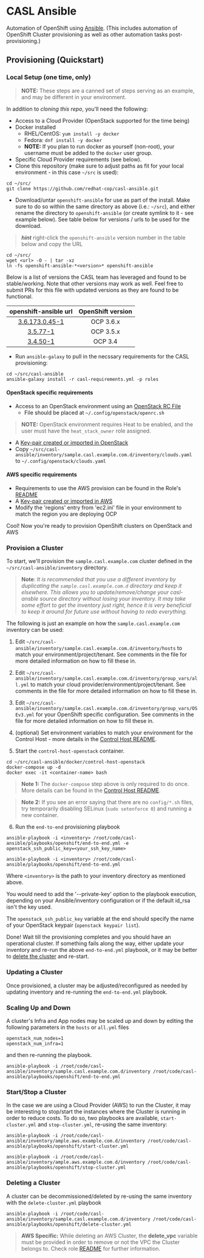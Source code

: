 #  CASL Ansible

Automation of OpenShift using [Ansible](http://www.ansible.com/).
(This includes automation of OpenShift Cluster provisioning as well as other automation tasks post-provisioning.)

## Provisioning (Quickstart)

### Local Setup (one time, only)

> **NOTE:** These steps are a canned set of steps serving as an example, and may be different in your environment.

In addition to _cloning this repo_, you'll need the following:

* Access to a Cloud Provider (OpenStack supported for the time being)
* Docker installed
  * RHEL/CentOS: `yum install -y docker`
  * Fedora: `dnf install -y docker`
  * **NOTE:** If you plan to run docker as yourself (non-root), your username must be added to the `docker` user group.
* Specific Cloud Provider requirements (see below).
* Clone this repository (make sure to adjust paths as fit for your local environment - in this case `~/src` is used):

```
cd ~/src/
git clone https://github.com/redhat-cop/casl-ansible.git
```

* Download/untar `openshift-ansible` for use as part of the install. Make sure to do so within the same directory as above (i.e.: `~/src`), and either rename the directory to `openshift-ansible` (or create symlink to it - see example below). See table below for versions / urls to be used for the download.

> **_hint_** right-click the `openshift-ansible` version number in the table below and copy the URL

```
cd ~/src/
wget <url> -O - | tar -xz
ln -fs openshift-ansible-*<version>* openshift-ansible
```

Below is a list of versions the CASL team has leveraged and found to be stable/working. Note that other versions may work as well. Feel free to submit PRs for this file with updated versions as they are found to be functional.

| openshift-ansible url     | OpenShift version |
|:-------------------------:|:-----------------:|
| [3.6.173.0.45-1](https://github.com/openshift/openshift-ansible/archive/openshift-ansible-3.6.173.0.41-1.tar.gz) | OCP 3.6.x |
| [3.5.77-1](https://github.com/openshift/openshift-ansible/archive/openshift-ansible-3.5.77-1.tar.gz) | OCP 3.5.x |
| [3.4.50-1](https://github.com/openshift/openshift-ansible/archive/openshift-ansible-3.4.60-1.tar.gz) | OCP 3.4 |

* Run `ansible-galaxy` to pull in the necssary requirements for the CASL provisioning:

```
cd ~/src/casl-ansible
ansible-galaxy install -r casl-requirements.yml -p roles
```

#### OpenStack specific requirements
* Access to an OpenStack environment using an [OpenStack RC File](https://access.redhat.com/documentation/en-us/red_hat_openstack_platform/11/html/command-line_interface_reference/ch_cli#cli_openrc)
  * File should be placed at `~/.config/openstack/openrc.sh`
>**NOTE:** OpenStack environment requires Heat to be enabled, and the user must have the `heat_stack_owner` role assigned.
* A [Key-pair created or imported in OpenStack](https://github.com/naturalis/openstack-docs/wiki/Howto:-Creating-and-using-OpenStack-SSH-keypairs-on-Linux-and-OSX)
* Copy `~/src/casl-ansible/inventory/sample.casl.example.com.d/inventory/clouds.yaml` to `~/.config/openstack/clouds.yaml`

#### AWS specific requirements
* Requirements to use the AWS provision can be found in the Role's [README](roles/manage-aws-infra/README.md)
* A [Key-pair created or imported in AWS](http://docs.aws.amazon.com/AWSEC2/latest/UserGuide/ec2-key-pairs.html#having-ec2-create-your-key-pair)
* Modify the 'regions' entry from 'ec2.ini' file in your environment to match the region you are deploying OCP


Cool! Now you're ready to provision OpenShift clusters on OpenStack and AWS

### Provision a Cluster

To start, we'll provision the `sample.casl.example.com` cluster defined in the `~/src/casl-ansible/inventory` directory.

> **Note**: *It is recommended that you use a different inventory by duplicating the `sample.casl.example.com.d` directory and keep it elsewhere. This allows you to update/remove/change your casl-ansble source directory without losing your inventory. It may take some effort to get the inventory just right, hence it is very beneficial to keep it around for future use without having to redo everything.*

The following is just an example on how the `sample.casl.example.com` inventory can be used:

1) Edit `~/src/casl-ansible/inventory/sample.casl.example.com.d/inventory/hosts` to match your environment/project/tenant. See comments in the file for more detailed information on how to fill these in.

2) Edit `~/src/casl-ansible/inventory/sample.casl.example.com.d/inventory/group_vars/all.yml` to match your cloud provider/environment/project/tenant. See comments in the file for more detailed information on how to fill these in.

3) Edit `~/src/casl-ansible/inventory/sample.casl.example.com.d/inventory/group_vars/OSEv3.yml` for your OpenShift specific configuration. See comments in the file for more detailed information on how to fill these in.

4) (optional) Set environment variables to match your environment for the Control Host - more details in the [Control Host README](https://github.com/redhat-cop/casl-ansible/blob/master/docker/control-host-openstack/README.md#environment-variables).

5) Start the `control-host-openstack` container.
```
cd ~/src/casl-ansible/docker/control-host-openstack
docker-compose up -d
docker exec -it <container-name> bash
```

> **Note 1:** The `docker-compose` step above is only required to do once. More details can be found in the [Control Host README](https://github.com/redhat-cop/casl-ansible/blob/master/docker/control-host-openstack/README.md).

> **Note 2:** If you see an error saying that there are no `config/*.sh` files, try temporarily disabling SELinux (`sudo setenforce 0`) and running a new container.

6) Run the `end-to-end` provisioning playbook
```
ansible-playbook -i <inventory> /root/code/casl-ansible/playbooks/openshift/end-to-end.yml -e openstack_ssh_public_key=<your_ssh_key_name>
```

```
ansible-playbook -i <inventory> /root/code/casl-ansible/playbooks/openshift/end-to-end.yml
```

Where `<inventory>` is the path to your inventory directory as mentioned above.

You would need to add the '--private-key' option to the playbook execution, depending on your Ansible/inventory configuration or if the default id_rsa isn't the key used.

The `openstack_ssh_public_key` variable at the end should specify the name of your OpenStack keypair (`openstack keypair list`).

Done! Wait till the provisioning completes and you should have an operational cluster. If something fails along the way, either update your inventory and re-run the above `end-to-end.yml` playbook, or it may be better to [delete the cluster](https://github.com/redhat-cop/casl-ansible#deleting-a-cluster) and re-start.

### Updating a Cluster

Once provisioned, a cluster may be adjusted/reconfigured as needed by updating inventory and re-running the `end-to-end.yml` playbook.

### Scaling Up and Down

A cluster's Infra and App nodes may be scaled up and down by editing the following parameters in the `hosts` or `all.yml` files

```
openstack_num_nodes=1
openstack_num_infra=1
```

and then re-running the playbook.

```
ansible-playbook -i /root/code/casl-ansible/inventory/sample.casl.example.com.d/inventory /root/code/casl-ansible/playbooks/openshift/end-to-end.yml
```
### Start/Stop  a Cluster

In the case we are using a Cloud Provider (AWS) to run the Cluster, it may be interesting to stop/start the instances where the Cluster is running in order to reduce costs. To do so, two playbooks are available, `start-cluster.yml` and `stop-cluster.yml`, re-using the same inventory:

```
ansible-playbook -i /root/code/casl-ansible/inventory/ample.aws.example.com.d/inventory /root/code/casl-ansible/playbooks/openshift/start-cluster.yml
```
```
ansible-playbook -i /root/code/casl-ansible/inventory/ample.aws.example.com.d/inventory /root/code/casl-ansible/playbooks/openshift/stop-cluster.yml
```

### Deleting a Cluster

A cluster can be decommissioned/deleted by re-using the same inventory with the `delete-cluster.yml` playbook

```
ansible-playbook -i /root/code/casl-ansible/inventory/sample.casl.example.com.d/inventory /root/code/casl-ansible/playbooks/openshift/delete-cluster.yml
```

> **AWS Specific:** While deleting an AWS Cluster, the **delete_vpc** variable must be provided in order to remove or not the VPC the Cluster belongs to. Check role [README](roles/manage-aws-infra/README.md) for further information.

